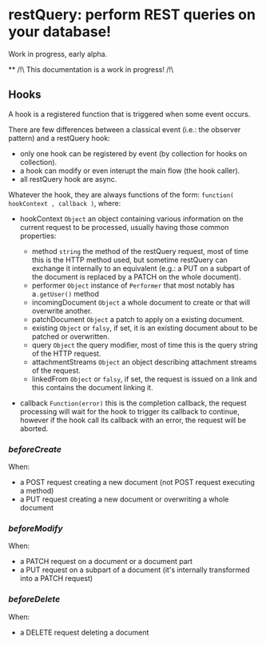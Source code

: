 

# restQuery: perform REST queries on your database!

Work in progress, early alpha.

** /!\ This documentation is a work in progress! /!\



## Hooks

A hook is a registered function that is triggered when some event occurs.

There are few differences between a classical event (i.e.: the observer pattern) and a restQuery hook:

* only one hook can be registered by event (by collection for hooks on collection).
* a hook can modify or even interupt the main flow (the hook caller).
* all restQuery hook are async.

Whatever the hook, they are always functions of the form: `function( hookContext , callback )`, where:

* hookContext `Object` an object containing various information on the current request to be processed, usually having those
	common properties:
	
	* method `string` the method of the restQuery request, most of time this is the HTTP method used, but sometime restQuery
		can exchange it internally to an equivalent (e.g.: a PUT on a subpart of the document is replaced by a PATCH on the
		whole document).
	* performer `Object` instance of `Performer` that most notably has a`.getUser()` method
	* incomingDocument `Object` a whole document to create or that will overwrite another.
	* patchDocument `Object` a patch to apply on a existing document.
	* existing `Object` or `falsy`, if set, it is an existing document about to be patched or overwritten.
	* query `Object` the query modifier, most of time this is the query string of the HTTP request.
	* attachmentStreams `Object` an object describing attachment streams of the request.
	* linkedFrom `Object` or `falsy`, if set, the request is issued on a link and this contains the document linking it.

* callback `Function(error)` this is the completion callback, the request processing will wait for the hook to trigger its callback
	to continue, however if the hook call its callback with an error, the request will be aborted.



### *beforeCreate*

When:

* a POST request creating a new document (not POST request executing a method)
* a PUT request creating a new document or overwriting a whole document



### *beforeModify*

When:

* a PATCH request on a document or a document part
* a PUT request on a subpart of a document (it's internally transformed into a PATCH request)



### *beforeDelete*

When:

* a DELETE request deleting a document



